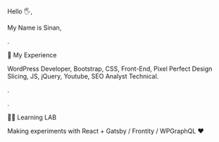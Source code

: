 Hello 🖐,

My Name is Sinan,

.

👀 My Experience

WordPress Developer, Bootstrap, CSS, Front-End, Pixel Perfect Design Slicing, JS, jQuery, Youtube, SEO Analyst Technical.

.

.

👨‍🎓 Learning LAB

Making experiments with React + Gatsby / Frontity / WPGraphQL  ❤
